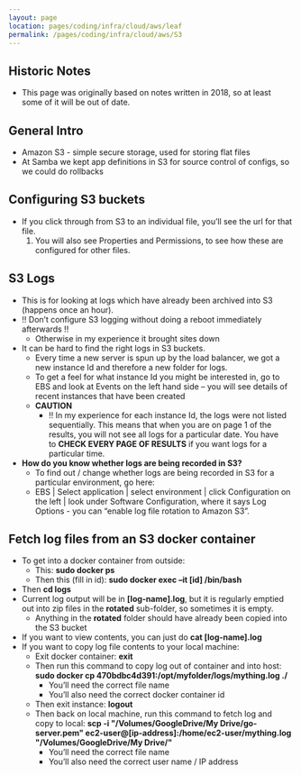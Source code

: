 ```yaml
---
layout: page
location: pages/coding/infra/cloud/aws/leaf
permalink: /pages/coding/infra/cloud/aws/S3
---
```

## Historic Notes

- This page was originally based on notes written in 2018, so at least some of it will be out of date.

## General Intro

- Amazon S3 - simple secure storage, used for storing flat files
- At Samba we kept app definitions in S3 for source control of configs, so we could do rollbacks

## Configuring S3 buckets

  - If you click through from S3 to an individual file, you’ll see the
    url for that file.
    1.  You will also see Properties and Permissions, to see how these
        are configured for other files.

## S3 Logs

  - This is for looking at logs which have already been archived into S3
    (happens once an hour).
  - \!\! Don’t configure S3 logging without doing a reboot immediately
    afterwards \!\!
      - Otherwise in my experience it brought sites down
  - It can be hard to find the right logs in S3 buckets. 
      - Every time a new server is spun up by the load balancer, we got
        a new instance Id and therefore a new folder for logs.
      - To get a feel for what instance Id you might be interested in,
        go to EBS and look at Events on the left hand side – you will
        see details of recent instances that have been created
      - **CAUTION**
          - \!\! In my experience for each instance Id, the logs were
            not listed sequentially. This means that when you are on
            page 1 of the results, you will not see all logs for a
            particular date. You have to **CHECK EVERY PAGE OF
            RESULTS** if you want logs for a particular time.
  - **How do you know whether logs are being recorded in S3?**
      - To find out / change whether logs are being recorded in S3 for a
        particular environment, go here:
      - EBS | Select application | select environment | click
        Configuration on the left | look under Software Configuration,
        where it says Log Options - you can “enable log file rotation to
        Amazon S3”.

## Fetch log files from an S3 docker container

  - To get into a docker container from outside:
      - This: **sudo docker ps**
      - Then this (fill in id): **sudo docker exec –it \[id\]
        /bin/bash**
  - Then **cd logs**
  - Current log output will be in **\[log-name\].log**, but it is
    regularly emptied out into zip files in the **rotated** sub-folder,
    so sometimes it is empty.
      - Anything in the **rotated** folder should have already been
        copied into the S3 bucket
  - If you want to view contents, you can just do **cat
    \[log-name\].log**
  - If you want to copy log file contents to your local machine:
      - Exit docker container: **exit**
      - Then run this command to copy log out of container and into
        host: **sudo docker cp
        470bdbc4d391:/opt/myfolder/logs/mything.log ./**
          - You’ll need the correct file name
          - You’ll also need the correct docker container id
      - Then exit instance: **logout**
      - Then back on local machine, run this command to fetch log and
        copy to local: **scp -i "/Volumes/GoogleDrive/My
        Drive/go-server.pem"
        ec2-user@[ip-address]:/home/ec2-user/mything.log
        "/Volumes/GoogleDrive/My Drive/"**
          - You’ll need the correct file name
          - You’ll also need the correct user name / IP address
